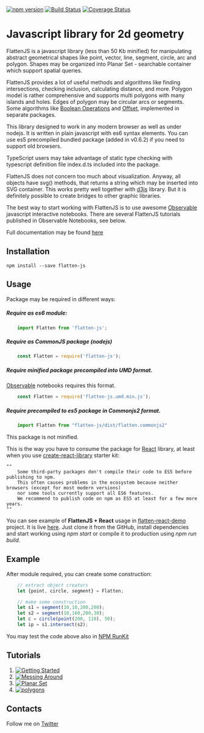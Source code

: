 [![npm version](https://badge.fury.io/js/flatten-js.svg)](https://badge.fury.io/js/flatten-js)
[![Build Status](https://travis-ci.org/alexbol99/flatten-js.svg?branch=master)](https://travis-ci.org/alexbol99/flatten-js)
[![Coverage Status](https://coveralls.io/repos/github/alexbol99/flatten-js/badge.svg?branch=master)](https://coveralls.io/github/alexbol99/flatten-js?branch=master)

# Javascript library for 2d geometry

FlattenJS is a javascript library (less than 50 Kb minified) for manipulating abstract geometrical shapes like point, vector, line, segment,
circle, arc and polygon. Shapes may be organized into Planar Set - searchable container which support spatial queries.

FlattenJS provides a lot of useful methods and algorithms like finding intersections, checking inclusion, calculating distance, and more.
Polygon model is rather comprehensive and supports multi polygons with many islands and holes. Edges of polygon may be circular arcs or segments.
Some algorithms like [Boolean Operations](https://github.com/alexbol99/flatten-boolean-op) and [Offset](https://github.com/alexbol99/flatten-offset),
implemented in separate packages.     
 
This library designed to work in any modern browser as well as under nodejs.
It is written in plain javascript with es6 syntax elements.
You can use es5 precompiled bundled package (added in v0.6.2) if you need to support old browsers.

TypeScript users may take advantage of static type checking with typescript definition file index.d.ts included into the package.

FlattenJS does not concern too much about visualization.
Anyway, all objects have svg() methods, that returns a string which may be inserted into SVG container. 
This works pretty well together with  [d3js](https://d3js.org/) library. But it is definitely possible to create bridges to other graphic libraries.

The best way to start working with FlattenJS is to use awesome [Observable](https://beta.observablehq.com/) javascript interactive notebooks.
There are several FlattenJS tutorials published in Observable Notebooks, see below.

Full documentation may be found [here](https://alexbol99.github.io/flatten-js/index.html)

## Installation

    npm install --save flatten-js

## Usage

Package may be required in different ways:

##### Require as es6 module:
```javascript
    import Flatten from 'flatten-js';
```

##### Require as CommonJS package (nodejs) 
```javascript
    const Flatten = require('flatten-js');
```

##### Require minified package precompiled into UMD format.
 [Observable](https://beta.observablehq.com/) notebooks requires this format.

```javascript
    const Flatten = require('flatten-js.umd.min.js');
```

##### Require precompiled to es5 package in Commonjs2 format.

```javascript
    import Flatten from "flatten-js/dist/flatten.commonjs2"
```
This package is not minified.

This is the way you have to consume the package for [React](https://reactjs.org/) library, at least when you use
[create-react-library](https://github.com/facebook/create-react-app) starter kit:
```
""
    Some third-party packages don't compile their code to ES5 before publishing to npm.
    This often causes problems in the ecosystem because neither browsers (except for most modern versions)
    nor some tools currently support all ES6 features.
    We recommend to publish code on npm as ES5 at least for a few more years.
""    
```
You can see example of **FlattenJS + React** usage in [flatten-react-demo](https://github.com/alexbol99/flatten-react-demo) project.
It is live [here](https://alexbol99.github.io/flatten-react-demo/). 
Just clone it from the GitHub, install dependencies and start working using *npm start* or
compile it to production using *npm run build*.

## Example

After module required, you can create some construction:
```javascript
    // extract object creators
    let {point, circle, segment} = Flatten;

    // make some construction
    let s1 = segment(10,10,200,200);
    let s2 = segment(10,160,200,30);
    let c = circle(point(200, 110), 50);
    let ip = s1.intersect(s2);
```
You may test the code above also in [NPM RunKit](https://npm.runkit.com/flatten-js)

## Tutorials

1. [![Getting Started](https://user-images.githubusercontent.com/6965440/41164953-0e3700b6-6b45-11e8-982f-de3c5bc2012d.PNG)](https://beta.observablehq.com/@alexbol99/flattenjs-tutorials-getting-started)
2. [![Messing Around](https://user-images.githubusercontent.com/6965440/41164955-0e6019ec-6b45-11e8-9501-1565ccd75e0d.PNG)](https://beta.observablehq.com/@alexbol99/flattenjs-tutorials-messing-around)
3. [![Planar Set](https://user-images.githubusercontent.com/6965440/41164948-0dde3b66-6b45-11e8-8a1a-b70f4ad228c1.PNG)](https://beta.observablehq.com/@alexbol99/flattenjs-tutorials-planar-set)
4. [![polygons](https://user-images.githubusercontent.com/6965440/41164949-0e0ccd1e-6b45-11e8-9400-009c8ba6e7e3.PNG)](https://beta.observablehq.com/@alexbol99/flattenjs-tutorials-polygons)

## Contacts

Follow me on [Twitter](https://twitter.com/alex_bol_)


